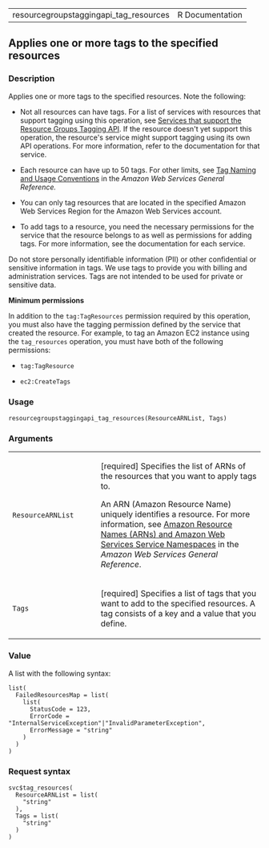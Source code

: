 <table style="width: 100%;">
<tbody>
<tr class="odd">
<td>resourcegroupstaggingapi_tag_resources</td>
<td style="text-align: right;">R Documentation</td>
</tr>
</tbody>
</table>

## Applies one or more tags to the specified resources

### Description

Applies one or more tags to the specified resources. Note the following:

-   Not all resources can have tags. For a list of services with
    resources that support tagging using this operation, see [Services
    that support the Resource Groups Tagging
    API](https://docs.aws.amazon.com/resourcegroupstagging/latest/APIReference/supported-services.html).
    If the resource doesn't yet support this operation, the resource's
    service might support tagging using its own API operations. For more
    information, refer to the documentation for that service.

-   Each resource can have up to 50 tags. For other limits, see [Tag
    Naming and Usage
    Conventions](https://docs.aws.amazon.com/tag-editor/latest/userguide/tagging.html#tag-conventions)
    in the *Amazon Web Services General Reference.*

-   You can only tag resources that are located in the specified Amazon
    Web Services Region for the Amazon Web Services account.

-   To add tags to a resource, you need the necessary permissions for
    the service that the resource belongs to as well as permissions for
    adding tags. For more information, see the documentation for each
    service.

Do not store personally identifiable information (PII) or other
confidential or sensitive information in tags. We use tags to provide
you with billing and administration services. Tags are not intended to
be used for private or sensitive data.

**Minimum permissions**

In addition to the `tag:TagResources` permission required by this
operation, you must also have the tagging permission defined by the
service that created the resource. For example, to tag an Amazon EC2
instance using the `tag_resources` operation, you must have both of the
following permissions:

-   `tag:TagResource`

-   `ec2:CreateTags`

### Usage

    resourcegroupstaggingapi_tag_resources(ResourceARNList, Tags)

### Arguments

<table>
<colgroup>
<col style="width: 35%" />
<col style="width: 65%" />
</colgroup>
<tbody>
<tr class="odd">
<td><code
id="resourcegroupstaggingapi_tag_resources_:_ResourceARNList">ResourceARNList</code></td>
<td><p>[required] Specifies the list of ARNs of the resources that you
want to apply tags to.</p>
<p>An ARN (Amazon Resource Name) uniquely identifies a resource. For
more information, see <a
href="https://docs.aws.amazon.com/IAM/latest/UserGuide/reference-arns.html">Amazon
Resource Names (ARNs) and Amazon Web Services Service Namespaces</a> in
the <em>Amazon Web Services General Reference</em>.</p></td>
</tr>
<tr class="even">
<td><code
id="resourcegroupstaggingapi_tag_resources_:_Tags">Tags</code></td>
<td><p>[required] Specifies a list of tags that you want to add to the
specified resources. A tag consists of a key and a value that you
define.</p></td>
</tr>
</tbody>
</table>

### Value

A list with the following syntax:

    list(
      FailedResourcesMap = list(
        list(
          StatusCode = 123,
          ErrorCode = "InternalServiceException"|"InvalidParameterException",
          ErrorMessage = "string"
        )
      )
    )

### Request syntax

    svc$tag_resources(
      ResourceARNList = list(
        "string"
      ),
      Tags = list(
        "string"
      )
    )
